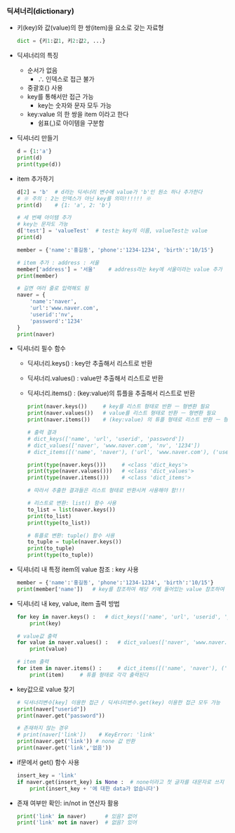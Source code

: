 ### 딕셔너리(dictionary)

* 키(key)와 값(value)의 한 쌍(item)을 요소로 갖는 자료형

  ```python
  dict = {키1:값1, 키2:값2, ...}
  ```

* 딕셔너리의 특징

  * 순서가 없음
    * ∴	인덱스로 접근 불가
  * 중괄호{} 사용
  * key를 통해서만 접근 가능
    * key는 숫자와 문자 모두 가능
  * key:value 의 한 쌍을 item 이라고 한다
    * 쉼표(,)로 아이템을 구분함



* 딕셔너리 만들기

  ```python
  d = {1:'a'}
  print(d)
  print(type(d))
  ```

  

* item 추가하기

  ```python
  d[2] = 'b'  # d라는 딕셔너리 변수에 value가 'b'인 원소 하나 추가한다
  # ※ 주의 : 2는 인덱스가 아닌 key를 의미!!!!!! ※
  print(d)    # {1: 'a', 2: 'b'}
  
  # 세 번째 아이템 추가
  # key는 문자도 가능
  d['test'] = 'valueTest'  # test는 key의 이름, valueTest는 value
  print(d)
  
  member = {'name':'홍길동', 'phone':'1234-1234', 'birth':'10/15'}
  
  # item 추가 : address : 서울
  member['address'] = '서울'    # address라는 key에 서울이라는 value 추가
  print(member)
  
  # 길면 여러 줄로 입력해도 됨
  naver = {
      'name':'naver',
      'url':'www.naver.com',
      'userid':'nv',
      'password':'1234'
  }
  print(naver)
  ```

  

* 딕셔너리 필수 함수

  * 딕셔너리.keys()	: key만 추출해서 리스트로 반환

  * 딕셔너리.values()  : value만 추출해서 리스트로 반환

  * 딕셔너리.items()   : (key:value)의 튜플을 추출해서 리스트로 반환

    ```python
    print(naver.keys())     # key를 리스트 형태로 반환 ㅡ 형변환 필요
    print(naver.values())   # value를 리스트 형태로 반환 ㅡ 형변환 필요
    print(naver.items())    # (key:value) 의 튜플 형태로 리스트 반환 ㅡ 형변환 필요
    
    # 출력 결과
    # dict_keys(['name', 'url', 'userid', 'password'])
    # dict_values(['naver', 'www.naver.com', 'nv', '1234'])
    # dict_items([('name', 'naver'), ('url', 'www.naver.com'), ('userid', 'nv'), ('password', '1234')])
    
    print(type(naver.keys()))     # <class 'dict_keys'>
    print(type(naver.values()))   # <class 'dict_values'>
    print(type(naver.items()))    # <class 'dict_items'>
    
    # 따라서 추출한 결과들은 리스트 형태로 반환시켜 사용해야 함!!!
    
    # 리스트로 변환: list() 함수 사용
    to_list = list(naver.keys())
    print(to_list)
    print(type(to_list))
    
    # 튜플로 변환: tuple() 함수 사용
    to_tuple = tuple(naver.keys())
    print(to_tuple)
    print(type(to_tuple))
    ```

    

* 딕셔너리 내 특정 item의 value 참조 : key 사용

  ```python
  member = {'name':'홍길동', 'phone':'1234-1234', 'birth':'10/15'}
  print(member['name'])   # key를 참조하여 해당 키에 들어있는 value 참조하여 출력
  ```

  

* 딕셔너리 내 key, value, item 출력 방법

  ```python
  for key in naver.keys() :   # dict_keys(['name', 'url', 'userid', 'password'] ㅡ in 연산자로 바로 접근 가능
      print(key)
  
  # value값 출력
  for value in naver.values() :   # dict_values(['naver', 'www.naver.com', 'nv', '1234'])
      print(value)
  
  # item 출력
  for item in naver.items() :     # dict_items([('name', 'naver'), ('url', 'www.naver.com'), ('userid', 'nv'), ('password', '1234')])
      print(item)     # 튜플 형태로 각각 출력된다
  ```

  

* key값으로  value 찾기

  ```python
  # 딕셔너리변수[key] 이용한 접근 / 딕셔너리변수.get(key) 이용한 접근 모두 가능
  print(naver["userid"])
  print(naver.get("password"))
  
  # 존재하지 않는 경우
  # print(naver['link'])    # KeyError: 'link'
  print(naver.get('link')) # none 값 반환
  print(naver.get('link','없음'))
  ```



* if문에서 get() 함수 사용

  ```python
  insert_key = 'link'
  if naver.get(insert_key) is None :  # none이라고 첫 글자를 대문자로 쓰지 않으면 오류남!
      print(insert_key + '에 대한 data가 없습니다')
  ```



* 존재 여부만 확인: in/not in 연산자 활용

  ```python
  print('link' in naver)      # 있음? 없어
  print('link' not in naver)  # 없음? 있어
  ```

  

